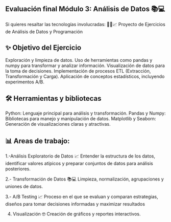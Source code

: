## Evaluación final Módulo 3:  Análisis de Datos 📚💻 

Si quieres resaltar las tecnologías involucradas:
🐍💾📈 Proyecto de Ejercicios de Análisis de Datos y Programación


## ✨ Objetivo del Ejercicio 

Exploración y limpieza de datos.
Uso de herramientas como pandas y numpy para transformar y analizar información.
Visualización de datos para la toma de decisiones.
Implementación de procesos ETL (Extracción, Transformación y Carga).
Aplicación de conceptos estadísticos, incluyendo experimentos A/B.



## 🛠 Herramientas y bibliotecas 
Python: Lenguaje principal para análisis y transformación.
Pandas y Numpy: Bibliotecas para manejo y manipulación de datos.
Matplotlib y Seaborn: Generación de visualizaciones claras y atractivas.



## 📊 Areas de trabajo: 

1.-Análisis Exploratorio de Datos 📈
Entender la estructura de los datos, identificar valores atípicos y preparar conjuntos de datos para análisis posteriores.

2.- Transformación de Datos 📚💻 
Limpieza, normalización, agrupaciones y uniones de datos.

3.- A/B Testing 📈
Proceso en el que se evaluan y comparan estrategias, diseños para tomar decisiones informadas y maximizar resultados

4. Visualización 🤓
Creación de gráficos y reportes interactivos.
